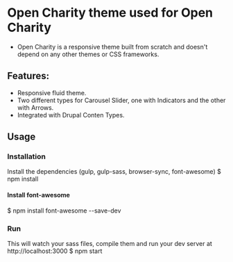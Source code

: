 # Open Charity theme used for Open Charity
- Open Charity is a responsive theme built from scratch and doesn't depend on any other themes or CSS frameworks.

## Features:
- Responsive fluid theme.
- Two different types for Carousel Slider, one with Indicators and the other with Arrows.
- Integrated with Drupal Conten Types.

## Usage
### Installation
Install the dependencies (gulp, gulp-sass, browser-sync, font-awesome)
$ npm install
#### Install font-awesome
$ npm install font-awesome --save-dev
### Run
This will watch your sass files, compile them and run your dev server at http://localhost:3000
$ npm start